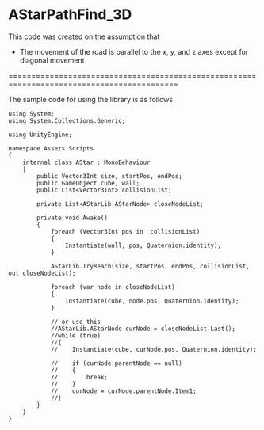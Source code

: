 # AStarPathFind_3D
 
This code was created on the assumption that

- The movement of the road is parallel to the x, y, and z axes except for diagonal movement

===========================================================================================

The sample code for using the library is as follows
```
using System;
using System.Collections.Generic;

using UnityEngine;

namespace Assets.Scripts
{
    internal class AStar : MonoBehaviour
    {
        public Vector3Int size, startPos, endPos;
        public GameObject cube, wall;
        public List<Vector3Int> collisionList;

        private List<AStarLib.AStarNode> closeNodeList;

        private void Awake()
        {
            foreach (Vector3Int pos in  collisionList)
            {
                Instantiate(wall, pos, Quaternion.identity);
            }

            AStarLib.TryReach(size, startPos, endPos, collisionList, out closeNodeList);

            foreach (var node in closeNodeList)
            {
                Instantiate(cube, node.pos, Quaternion.identity);
            }

            // or use this
            //AStarLib.AStarNode curNode = closeNodeList.Last();
            //while (true)
            //{
            //    Instantiate(cube, curNode.pos, Quaternion.identity);

            //    if (curNode.parentNode == null)
            //    {
            //        break;
            //    }
            //    curNode = curNode.parentNode.Item1;
            //}
        }
    }
}
```
